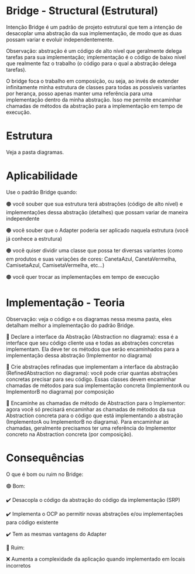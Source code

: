 # Bridge - Structural (Estrutural)

Intenção
Bridge é um padrão de projeto estrutural que tem a intenção de desacoplar uma abstração da sua implementação, de modo que as duas possam variar e evoluir independentemente.

Observação: abstração é um código de alto nível que geralmente delega tarefas para sua implementação; implementação é o código de baixo nível que realmente faz o trabalho (o código para o qual a abstração delega tarefas).

O bridge foca o trabalho em composição, ou seja, ao invés de extender infinitamente minha estrutura de classes para todas as possíveis variantes por herança, posso apenas manter uma referência para uma implementação dentro da minha abstração. Isso me permite encaminhar chamadas de métodos da abstração para a implementação em tempo de execução.

# Estrutura

Veja a pasta diagramas.

# Aplicabilidade
Use o padrão Bridge quando:

🟠 você souber que sua estrutura terá abstrações (código de alto nível) e implementações dessa abstração (detalhes) que possam variar de maneira independente

🟠 você souber que o Adapter poderia ser aplicado naquela estrutura (você já conhece a estrutura)

🟠 você quiser dividir uma classe que possa ter diversas variantes (como em produtos e suas variações de cores: CanetaAzul, CanetaVermelha, CamisetaAzul, CamisetaVermelha, etc...)

🟠 você quer trocar as implementações em tempo de execução

# Implementação - Teoria

Observação: veja o código e os diagramas nessa mesma pasta, eles detalham melhor a implementação do padrão Bridge.

🔵 Declare a interface da Abstração (Abstraction no diagrama): essa é a interface que seu código cliente usa e todas as abstrações concretas implementam. Ela deve ter os métodos que serão encaminhados para a implementação dessa abstração (Implementor no diagrama)

🔵 Crie abstrações refinadas que implementam a interface da abstração (RefinedAbstraction no diagrama): você pode criar quantas abstrações concretas precisar para seu código. Essas classes devem encaminhar chamadas de métodos para sua implementação concreta (ImplementorA ou ImplementorB no diagrama) por composição

🔵 Encaminhe as chamadas de método de Abstraction para o Implementor: agora você só precisará encaminhar as chamadas de métodos da sua Abstraction concreta para o código que está implementando a abstração (ImplementorA ou ImplementorB no diagrama). Para encaminhar as chamadas, geralmente precisamos ter uma referência do Implementor concreto na Abstraction concreta (por composição).

# Consequências

O que é bom ou ruim no Bridge:

🟢 Bom:

✔️ Desacopla o código da abstração do código da implementação (SRP)

✔️ Implementa o OCP ao permitir novas abstrações e/ou implementações para código existente

✔️ Tem as mesmas vantagens do Adapter

🔴 Ruim:

❌ Aumenta a complexidade da aplicação quando implementado em locais incorretos
